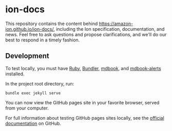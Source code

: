 # ion-docs

This repository contains the content behind https://amazon-ion.github.io/ion-docs/, including the Ion specification, documentation, and news.  Feel free to ask questions and propose clarifications, and we'll do our best to respond in a timely fashion.

## Development

To test locally, you must have [Ruby](https://www.ruby-lang.org/en/documentation/installation/), 
[Bundler](https://bundler.io/), [mdbook](https://rust-lang.github.io/mdBook/guide/installation.html),
and [mdbook-alerts](https://crates.io/crates/mdbook-alerts#user-content-usage) installed.

In the project root directory, run:
```shell
bundle exec jekyll serve
```

You can now view the GitHub pages site in your favorite browser, served from your computer.

For full information about testing GitHub pages sites locally, see the [official documentation](https://docs.github.com/en/pages/setting-up-a-github-pages-site-with-jekyll/testing-your-github-pages-site-locally-with-jekyll) on GitHub.
